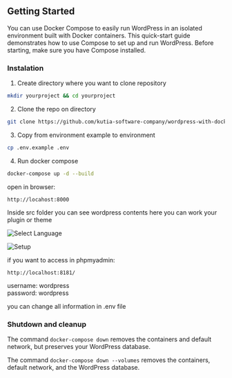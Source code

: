 <!-- GETTING STARTED -->
## Getting Started

You can use Docker Compose to easily run WordPress in an isolated environment built with Docker containers. This quick-start guide demonstrates how to use Compose to set up and run WordPress. Before starting, make sure you have Compose installed.

### Instalation
1. Create directory where you want to clone repository
```sh
mkdir yourproject && cd yourproject
```
2. Clone the repo on directory
```sh
git clone https://github.com/kutia-software-company/wordpress-with-docker.git .
```
3. Copy from environment example to environment
```sh 
cp .env.example .env
```

4. Run docker compose
```sh
docker-compose up -d --build
```

open in browser:
```
http://locahost:8000
```

Inside src folder you can see wordpress contents here you can work your plugin or theme

![Select Language](https://docs.docker.com/samples/images/wordpress-lang.png)

![Setup](https://docs.docker.com/samples/images/wordpress-welcome.png)

if you want to access in phpmyadmin:
```
http://localhost:8181/
```
username: wordpress <br>
password: wordpress

you can change all information in .env file

### Shutdown and cleanup
The command `docker-compose down` removes the containers and default network, but preserves your WordPress database.

The command `docker-compose down --volumes` removes the containers, default network, and the WordPress database.